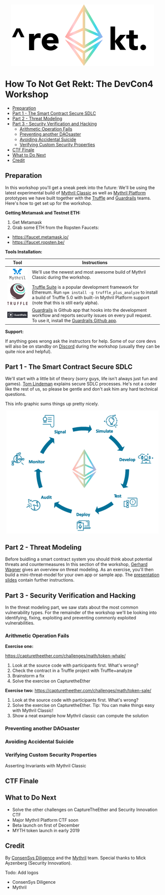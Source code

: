 <p align="center">
	<img src="/static/notrekt-logo.png" height="200px"/>
</p>

# How To Not Get Rekt: The DevCon4 Workshop

  * [Preparation](#preparation)
  * [Part 1 - The Smart Contract Secure SDLC](#part-1---the-smart-contract-secure-sdlc)
  * [Part 2 - Threat Modeling](#part-2---threat-modeling)
  * [Part 3 - Security Verification and Hacking](#part-3---security-verification-and-hacking)
    + [Arithmetic Operation Fails](#arithmetic-operation-fails)
    + [Preventing another DAOsaster](#preventing-another-daosaster)
    + [Avoiding Accidental Suicide](#avoiding-accidental-suicide)
    + [Verifying Custom Security Properties](#verifying-custom-security-properties)
  * [CTF Finale](#ctf-finale)
  * [What to Do Next](#what-to-do-next)
  * [Credit](#credit)

## Preparation

In this workshop you'll get a sneak peek into the future: We'll be using the latest experimental build of [Mythril Classic](https://www.guardrails.io) as well as [Mythril Platform](https://mythril.ai) prototypes we have built together with the [Truffle](https://truffleframework.com) and [Guardrails](https://www.guardrails.io) teams. Here's how to get set up for the workshop.

**Getting Metamask and Testnet ETH:**

1. Get Metamask
2. Grab some ETH from the Ropsten Faucets: 

- https://faucet.metamask.io/
- https://faucet.ropsten.be/

**Tools Installation:**

| Tool        |  Instructions           | 
| :-------------: |-------------| 
| <img src="/static/mythril_new.png" width="180px"/>  | We'll use the newest and most awesome build of Mythril Classic during the workshop. 
|<img src="/static/truffle.png" width="90px"/>  |  [Truffle Suite](https://truffleframework.com) is a popular development framework for Ethereum. Run `npm install -g truffle_plus_analyze` to install a build of Truffle 5.0 with built-in Mythril Platform support (note that this is still early alpha).
| <img src="/static/guardrails.png" width="200px"/> | [Guardrails](https://www.guardrails.io) is Github app that hooks into the development workflow and reports security issues on every pull request. To use it, install the [Guardrails Github app](https://github.com/apps/guardrails).

**Support:**

If anything goes wrong ask the instructors for help. Some of our core devs will also be on standby on [Discord](https://discord.gg/E3YrVtG) during the workshop (usually they can be quite nice and helpful).

## Part 1 - The Smart Contract Secure SDLC

We'll start with a little bit of theory (sorry guys, life isn't always just fun and games). [Tom Lindeman](https://twitter.com/EtherDotBlue) explains secure SDLC processes. He's not a coder like the rest of us, so please be gentle and don't ask him any hard technical questions.

This info graphic sums things up pretty nicely.

<p align="center">
	<img src="/static/sdlc.png" height="400px"/>
</p>

## Part 2 - Threat Modeling

Before buidling a smart contract system you should think about potential threats and countermeasures In this section of the workshop, [Gerhard Wagner](https://twitter.com/g3rh4rdw4gn3r) gives an overview on threat modeling. As an exercise, you'll then build a mini-threat-model for your own app or sample app. The [presentation slides](slides/How_to_Not_Get_Rekt_Part_1_Threat_Modeling.pdf) contain further instructions.

## Part 3 - Security Verification and Hacking

In the threat modeling part, we saw stats about the most common vulnerability types. For the remainder of the workshop we'll be looking into identifying, fixing, exploiting and preventing commonly exploited vulnerabilities.

### Arithmetic Operation Fails

**Exercise one:**

https://capturetheether.com/challenges/math/token-whale/

1. Look at the source code with participants first. What's wrong?
2. Check the contract in a Truffle project with Truffle+analyze
3. Brainstorm a fix
4. Solve the exercise on CapturetheEther

**Exercise two:**
https://capturetheether.com/challenges/math/token-sale/

1. Look at the source code with participants first. What's wrong?
2. Solve the exercise on CapturetheEther. Tip: You can make things easy with Mythril Classic!
3. Show a neat example how Mythril classic can compute the solution

### Preventing another DAOsaster


### Avoiding Accidental Suicide


### Verifying Custom Security Properties

Asserting Invariants with Mythril Classic

## CTF Finale

## What to Do Next

- Solve the other challenges on CaptureTheEther and Security Innovation CTF
- Major Mythril Platform CTF soon
- Beta launch on first of December
- MYTH token launch in early 2019

## Credit

By [ConsenSys Diligence](https://consensys.net/diligence/) and the [Mythril](https://mythril.ai) team. Special thanks to Mick Ayzenberg (Security Innovation).

Todo: Add logos

- ConsenSys Diligence
- Mythril

